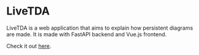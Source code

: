 # LiveTDA

LiveTDA is a web application that aims to explain how persistent diagrams are made. It is made with FastAPI backend and Vue.js frontend.

Check it out [here](https://doctorfields.github.io/live-tda/).

